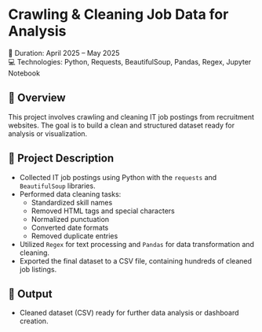 # Crawling & Cleaning Job Data for Analysis

📅 Duration: April 2025 – May 2025  
💻 Technologies: Python, Requests, BeautifulSoup, Pandas, Regex, Jupyter Notebook

## 📌 Overview

This project involves crawling and cleaning IT job postings from recruitment websites. The goal is to build a clean and structured dataset ready for analysis or visualization.

## 🔧 Project Description

- Collected IT job postings using Python with the `requests` and `BeautifulSoup` libraries.
- Performed data cleaning tasks:
  - Standardized skill names
  - Removed HTML tags and special characters
  - Normalized punctuation
  - Converted date formats
  - Removed duplicate entries
- Utilized `Regex` for text processing and `Pandas` for data transformation and cleaning.
- Exported the final dataset to a CSV file, containing hundreds of cleaned job listings.

## 📁 Output

- Cleaned dataset (CSV) ready for further data analysis or dashboard creation.

